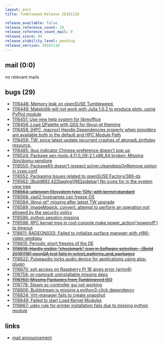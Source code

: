 ```yaml
---
layout: post
title: Tumbleweed Release 20181118

release_available: false
release_reference_count: 29
release_reference_count_mail: 0
release_score: 84
release_stability_level: pending
release_version: 20181118
---
```


## mail (0:0)

no relevant mails

## bugs (29)

<!--more-->

- [1116448: Memory leak on openSUSE Tumbleweed.](https://bugzilla.opensuse.org/show_bug.cgi?id=1116448)
- [1116449: Matplotlib will not work with Julia 1.0.2 to produce plots, using PyPlot module](https://bugzilla.opensuse.org/show_bug.cgi?id=1116449)
- [1116451: Use new help system for libreoffice](https://bugzilla.opensuse.org/show_bug.cgi?id=1116451)
- [1116456: Load QPalette with QSS for libyui-qt theming](https://bugzilla.opensuse.org/show_bug.cgi?id=1116456)
- [1116458: \[HPC, macros\] Handle Dependencies properly when providers are available both in the default and HPC Module Path](https://bugzilla.opensuse.org/show_bug.cgi?id=1116458)
- [1116459: TW: since latest update recurrent crashes of akonadi_birthday resource.](https://bugzilla.opensuse.org/show_bug.cgi?id=1116459)
- [1116485: ibus indicator Chinese preference doesn't pop up](https://bugzilla.opensuse.org/show_bug.cgi?id=1116485)
- [1116524: Package xen-tools-4.11.0_09-2.1.x86_64 broken: Missing /bin/domu-xenstore](https://bugzilla.opensuse.org/show_bug.cgi?id=1116524)
- [1116550: PackageKit doesn't respect solver.cleandepsOnRemove option in zypp.conf](https://bugzilla.opensuse.org/show_bug.cgi?id=1116550)
- [1116552: Packaging Issues related to openSUSE:Factory/389-ds](https://bugzilla.opensuse.org/show_bug.cgi?id=1116552)
- [1116562: \[Build892.4\]\[Staging\]\[M\]\[sidebar\] No icons for in the system view tree](https://bugzilla.opensuse.org/show_bug.cgi?id=1116562)
- ~~[1116564: unknown filesystem type 'f2fs' with kernel:standard](https://bugzilla.opensuse.org/show_bug.cgi?id=1116564)~~
- [1116568: yast2 hostnames can freeze OS](https://bugzilla.opensuse.org/show_bug.cgi?id=1116568)
- [1116584: libyui-qt* missing after latest TW upgrade](https://bugzilla.opensuse.org/show_bug.cgi?id=1116584)
- [1116589: ImageMagick: convert: attempt to perform an operation not allowed by the security policy](https://bugzilla.opensuse.org/show_bug.cgi?id=1116589)
- [1116596: python sepolicy missing](https://bugzilla.opensuse.org/show_bug.cgi?id=1116596)
- [1116598: RPC kernel msg in root-console make power_action('poweroff') to timeout](https://bugzilla.opensuse.org/show_bug.cgi?id=1116598)
- [1116611: RADEON(G0): Failed to initialize surface manager with xf86-video-amdgpu](https://bugzilla.opensuse.org/show_bug.cgi?id=1116611)
- [1116615: Periodic short freezes of the DE](https://bugzilla.opensuse.org/show_bug.cgi?id=1116615)
- ~~[1116618: Hardly visible "checkmark" icon in Software selection - \[Build 20181118\] openQA test fails in select_patterns_and_packages](https://bugzilla.opensuse.org/show_bug.cgi?id=1116618)~~
- [1116622: Pulseaudio locks audio device for applications using alsa-plugin](https://bugzilla.opensuse.org/show_bug.cgi?id=1116622)
- [1116670: ssh access on Raspberry Pi 1B gives error (armv6)](https://bugzilla.opensuse.org/show_bug.cgi?id=1116670)
- [1116759: gr-osmosdr uninstallable missing deps](https://bugzilla.opensuse.org/show_bug.cgi?id=1116759)
- ~~[1116763: Missing Packages from Tumbleweed ISO](https://bugzilla.opensuse.org/show_bug.cgi?id=1116763)~~
- [1116778: Steam sc-controller gui not working](https://bugzilla.opensuse.org/show_bug.cgi?id=1116778)
- [1116806: Buildstream is missing a python3-click dependency](https://bugzilla.opensuse.org/show_bug.cgi?id=1116806)
- [1116824: Virt-manager fails to create snapshot](https://bugzilla.opensuse.org/show_bug.cgi?id=1116824)
- [1116849: Failed to start Load Kernel Modules](https://bugzilla.opensuse.org/show_bug.cgi?id=1116849)
- [1116867: udev rule for printer installation fails due to missing python module](https://bugzilla.opensuse.org/show_bug.cgi?id=1116867)



## links

- [mail announcement](https://lists.opensuse.org/opensuse-factory/2018-11/msg00220.html)
